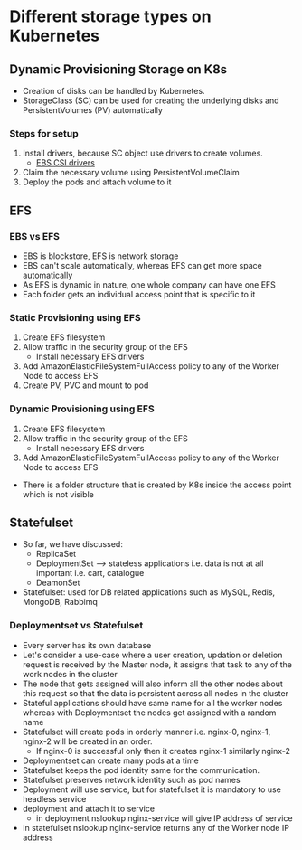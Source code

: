 # Different storage types on Kubernetes

## Dynamic Provisioning Storage on K8s

- Creation of disks can be handled by Kubernetes.
- StorageClass (SC) can be used for creating the underlying disks and PersistentVolumes (PV) automatically

### Steps for setup

1. Install drivers, because SC object use drivers to create volumes.
    - [EBS CSI drivers](https://github.com/kubernetes-sigs/aws-ebs-csi-driver/blob/master/docs/install.md#deploy-driver)
2. Claim the necessary volume using PersistentVolumeClaim
3. Deploy the pods and attach volume to it

## EFS

### EBS vs EFS

- EBS is blockstore, EFS is network storage
- EBS can't scale automatically, whereas EFS can get more space automatically
- As EFS is dynamic in nature, one whole company can have one EFS
- Each folder gets an individual access point that is specific to it

### Static Provisioning using EFS

1. Create EFS filesystem
2. Allow traffic in the security group of the EFS
    - Install necessary EFS drivers
3. Add AmazonElasticFileSystemFullAccess policy to any of the Worker Node to access EFS
4. Create PV, PVC and mount to pod

### Dynamic Provisioning using EFS

1. Create EFS filesystem
2. Allow traffic in the security group of the EFS
    - Install necessary EFS drivers
3. Add AmazonElasticFileSystemFullAccess policy to any of the Worker Node to access EFS

- There is a folder structure that is created by K8s inside the access point which is not visible

## Statefulset

- So far, we have discussed:
  - ReplicaSet
  - DeploymentSet --> stateless applications i.e. data is not at all important i.e. cart, catalogue
  - DeamonSet
- Statefulset: used for DB related applications such as MySQL, Redis, MongoDB, Rabbimq

### Deploymentset vs Statefulset

- Every server has its own database
- Let's consider a use-case where a user creation, updation or deletion request is received by the Master node, it assigns that task to any of the work nodes in the cluster
- The node that gets assigned will also inform all the other nodes about this request so that the data is persistent across all nodes in the cluster
- Stateful applications should have same name for all the worker nodes whereas with Deploymentset the nodes get assigned with a random name
- Statefulset will create pods in orderly manner i.e. nginx-0, nginx-1, nginx-2 will be created in an order.
  - If nginx-0 is successful only then it creates nginx-1 similarly nginx-2
- Deploymentset can create many pods at a time
- Statefulset keeps the pod identity same for the communication.
- Statefulset preserves network identity such as pod names
- Deployment will use service, but for statefulset it is mandatory to use headless service
- deployment and attach it to service
  - in deployment nslookup nginx-service will give IP address of service
- in statefulset nslookup nginx-service returns any of the Worker node IP address
